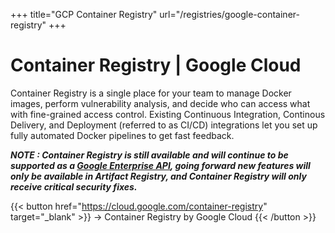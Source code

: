 +++
title="GCP Container Registry"
url="/registries/google-container-registry"
+++

# Container Registry \| Google Cloud

Container Registry is a single place for your team to manage Docker images, perform vulnerability analysis, and decide who can access what with fine-grained access control. Existing Continuous Integration, Continous Delivery, and Deployment (referred to as CI/CD) integrations let you set up fully automated Docker pipelines to get fast feedback.

***NOTE : Container Registry is still available and will continue to be supported as a [Google Enterprise API](https://cloud.google.com/blog/topics/inside-google-cloud/new-api-stability-tenets-govern-google-enterprise-apis), going forward new features will only be available in Artifact Registry, and Container Registry will only receive critical security fixes.***

{{< button href="https://cloud.google.com/container-registry" target="_blank" >}}
-> Container Registry by Google Cloud
{{< /button >}}
